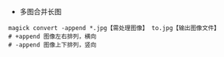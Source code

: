 - 多图合并长图
```batch
magick convert -append *.jpg【需处理图像】 to.jpg【输出图像文件】
# +append 图像左右排列，横向
# -append 图像上下排列，竖向

```